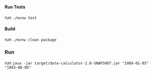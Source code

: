 #### Run Tests
run `./mvnw test`

#### Build
run `./mvnw clean package`

### Run
run `java -jar target/date-calculator-1.0-SNAPSHOT.jar "1989-01-03" "1983-08-04"`
